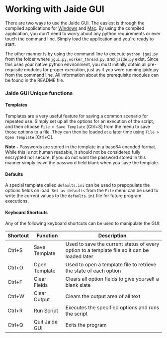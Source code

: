 Working with Jaide GUI
=================
There are two ways to use the Jaide GUI. The easiest is through the compiled applications for [Windows](https://github.com/geoffrhodes/jaide-windows-compile) and [Mac](https://github.com/geoffrhodes/jaide-osx-compile). By using the compiled application, you don't need to worry about any python requirements or ever touch the command line. Simply load the application and you're ready to start.  

The other manner is by using the command line to execute `python jgui.py` from the folder where `jgui.py`, `worker_thread.py`, and `jaide.py` exist. Since this uses your native python environment, you must initially obtain all pre-requisite modules for proper execution, just as if you were running jaide.py from the command line. All information about the prerequisite modules can be found in the README file. 

### Jaide GUI Unique functions  

#### Templates  

Templates are a very useful feature for saving a common scenario for repeated use. Simply set up all the options for an execution of the script, and then choose `File > Save Template` [Ctrl+S] from the menu to save those options to a file. They can then be loaded at a later time using `File > Open Template` [Ctrl+O]. 

**Note -** Passwords are stored in the template in a base64 encoded format. While this is not human readable, it should not be considered fully encrypted nor secure. If you do not want the password stored in this manner simply leave the password field blank when you save the template. 

#### Defaults

A special template called `defaults.ini` can be used to prepopulate the options fields on load. `Set as defaults` from the `File` menu can be used to write the current values to the `defaults.ini` file for future program executions. 

#### Keyboard Shortcuts  

Any of the following keyboard shortcuts can be used to manipulate the GUI:  

| Shortcut | Function | Description |  
| -------- | -------- | ----------- |  
| Ctrl+S | Save Template | Used to save the current status of every option to a template file so it can be loaded later |  
| Ctrl+O | Open Template | Used to open a template file to retrieve the state of each option |  
| Ctrl+F | Clear Fields | Clears all option fields to give yourself a blank slate |  
| Ctrl+W | Clear Output | Clears the output area of all text |  
| Ctrl+R | Run Script | Executes the specified options and runs the script |  
| Ctrl+Q | Quit Jaide GUI | Exits the program |  
